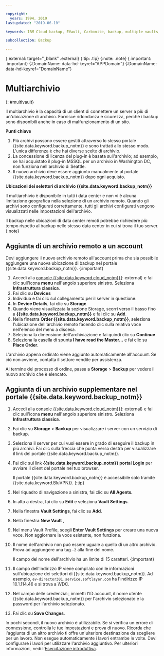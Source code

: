 ```yaml
---

copyright:
  years: 1994, 2019
lastupdated: "2019-06-10"

keywords: IBM Cloud backup, EVault, Carbonite, backup, multiple vaults, mulitple locations, disaster recovery

subcollection: Backup

---
```

{:external: target="_blank" .external}
{:tip: .tip}
{:note: .note}
{:important: .important}
{:DomainName: data-hd-keyref="APPDomain"}
{:DomainName: data-hd-keyref="DomainName"}

# Multiarchivio
{: #multivault}

Il multiarchivio è la capacità di un client di connettere un server a più di un'ubicazione di archivio. Fornisce ridondanza e sicurezza, perché i backup sono disponibili anche in caso di malfunzionamento di un sito.

**Punti chiave**

1. Più archivi possono essere gestiti attraverso lo stesso portale {{site.data.keyword.backup_notm}} e sono trattati allo stesso modo. L'unica differenza è che hai diverse scelte di archivio.
2. La concessione di licenza del plug-in è basata sull'archivio; ad esempio, se hai acquistato il plug-in MSSQL per un archivio in Washington DC, non funziona nell'archivio di Seattle.
3. Il nuovo archivio deve essere aggiunto manualmente al portale {{site.data.keyword.backup_notm}} dopo ogni acquisto.



**Ubicazioni dei selettori di archivio {{site.data.keyword.backup_notm}}**

Il multiarchivio è disponibile in tutti i data center e non vi è alcuna limitazione geografica nella selezione di un archivio remoto. Quando gli archivi sono configurati correttamente, tutti gli archivi configurati vengono visualizzati nelle impostazioni dell'archivio.

Il backup nelle ubicazioni di data center remoti potrebbe richiedere più tempo rispetto al backup nello stesso data center in cui si trova il tuo server.
{:note}

## Aggiunta di un archivio remoto a un account

Devi aggiungere il nuovo archivio remoto all'account prima che sia possibile aggiungere una nuova ubicazione di backup nel portale {{site.data.keyword.backup_notm}}.
{:important}

1. Accedi alla [console {{site.data.keyword.cloud_notm}}](https://{DomainName}){: external} e fai clic sull'icona **menu** nell'angolo superiore sinistro. Seleziona **Infrastruttura classica**.
2. Fai clic su **Devices**
3. Individua e fai clic sul collegamento per il server in questione.
4. In **Device Details**, fai clic su **Storage**.
5. Quando viene visualizzata la sezione Storage, scorri verso il basso fino a **{{site.data.keyword.backup_notm}}** e fai clic su **Add**.
6. Nella finestra **Order {{site.data.keyword.backup_notm}}**, seleziona l'ubicazione dell'archivio remoto facendo clic sulla relativa voce nell'elenco del menu a discesa.
7. Seleziona la dimensione dell'archiviazione e fai quindi clic su **Continue**
8. Seleziona la casella di spunta **I have read the Master...** e fai clic su **Place Order**.

L'archivio appena ordinato viene aggiunto automaticamente all'account. Se ciò non avviene, contatta il settore vendite per assistenza.

Al termine del processo di ordine, passa a **Storage** > **Backup** per vedere il nuovo archivio che è elencato.

## Aggiunta di un archivio supplementare nel portale {{site.data.keyword.backup_notm}}

1. Accedi alla [console {{site.data.keyword.cloud_notm}}](https://{DomainName}){: external} e fai clic sull'icona **menu** nell'angolo superiore sinistro. Seleziona **Infrastruttura classica**.
2. Fai clic su **Storage** > **Backup** per visualizzare i server con un servizio di backup.
3. Seleziona il server per cui vuoi essere in grado di eseguire il backup in più archivi. Fai clic sulla freccia che punta verso destra per visualizzare il link del portale {{site.data.keyword.backup_notm}}.
4. Fai clic sul link **{{site.data.keyword.backup_notm}} portal Login** per avviare il client del portale nel tuo browser.

   Il portale {{site.data.keyword.backup_notm}} è accessibile solo tramite {{site.data.keyword.BluVPN}}.
   {:tip}
5. Nel riquadro di navigazione a sinistra, fai clic su **All Agents**.
6. In alto a destra, fai clic su **Edit** e seleziona **Vault Settings**.
7. Nella finestra **Vault Settings**, fai clic su **Add**.
8. Nella finestra **New Vault** ,
  1. Nel menu Vault Profile, scegli **Enter Vault Settings** per creare una nuova voce. Non aggiornare la voce esistente, non funziona.
  2. Il nome dell'archivio non può essere uguale a quello di un altro archivio. Prova ad aggiungere una tag `-2` alla fine del nome. <br/>

     Il campo del nome dell'archivio ha un limite di 15 caratteri.
     {:important}
  3. Il campo dell'indirizzo IP viene compilato con le informazioni sull'ubicazione dei selettori di {{site.data.keyword.backup_notm}}. Ad esempio, `ev-director301.service.softlayer.com` ha l'indirizzo IP 10.1.114.46 e si trova a WDC.
  4. Nel campo delle credenziali, immetti l'ID account, il nome utente {{site.data.keyword.backup_notm}} per l'archivio selezionato e la password per l'archivio selezionato.
  5. Fai clic su **Save Changes**.

In pochi secondi, il nuovo archivio è utilizzabile. Se si verifica un errore di connessione, controlla le tue impostazioni e prova di nuovo. Ricorda che l'aggiunta di un altro archivio ti offre un'ulteriore destinazione da scegliere per un lavoro. Non esegue automaticamente i lavori entrambe le volte. Devi configurare i lavori per utilizzare l'archivio aggiuntivo. Per ulteriori informazioni, vedi l'[Esercitazione introduttiva](/docs/infrastructure/Backup?topic=Backup-getting-started#getting-started).
